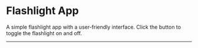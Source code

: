 # Flashlight App

A simple flashlight app with a user-friendly interface. Click the button to toggle the flashlight on and off.

---
